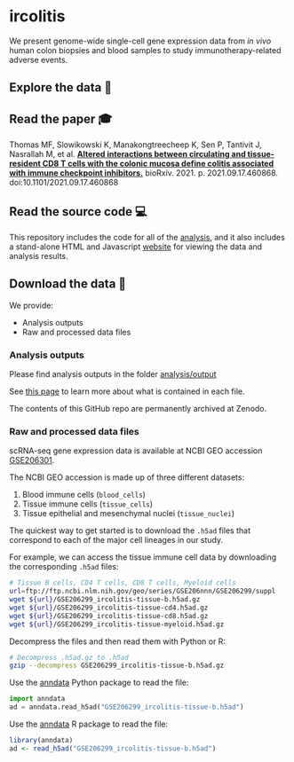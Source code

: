# ircolitis

We present genome-wide single-cell gene expression data from <i>in vivo</i>
human colon biopsies and blood samples to study immunotherapy-related adverse
events.


## Explore the data :microscope: 



## Read the paper :mortar_board: 

Thomas MF, Slowikowski K, Manakongtreecheep K, Sen P, Tantivit J, Nasrallah M,
et al. <b><a rel="noopener" target="#"
href="https://doi.org/10.1101/2021.09.17.460868">Altered interactions between
circulating and tissue-resident CD8 T cells with the colonic mucosa define
colitis associated with immune checkpoint inhibitors.</a></b> bioRxiv. 2021. p.
2021.09.17.460868. doi:10.1101/2021.09.17.460868


## Read the source code &#x1F4BB;

This repository includes the code for all of the [analysis], and it also
includes a stand-alone HTML and Javascript [website] for viewing the data and
analysis results.

[analysis]: https://github.com/villani-lab/ircolitis/tree/master/analysis
[website]: https://github.com/villani-lab/ircolitis/tree/master/website


## Download the data &#x1F4BE;

We provide:

- Analysis outputs
- Raw and processed data files


### Analysis outputs

Please find analysis outputs in the folder [analysis/output](analysis/output)

See [this page](https://villani.mgh.harvard.edu/ircolitis/tables.html) to learn
more about what is contained in each file.

The contents of this GitHub repo are permanently archived at Zenodo.


### Raw and processed data files

scRNA-seq gene expression data is available at NCBI GEO accession [GSE206301].

[GSE206301]: https://www.ncbi.nlm.nih.gov/geo/query/acc.cgi?acc=GSE206301

The NCBI GEO accession is made up of three different datasets:

1. Blood immune cells (`blood_cells`)
2. Tissue immune cells (`tissue_cells`)
3. Tissue epithelial and mesenchymal nuclei (`tissue_nuclei`)

The quickest way to get started is to download the `.h5ad` files that
correspond to each of the major cell lineages in our study.

For example, we can access the tissue immune cell data by downloading the
corresponding `.h5ad` files:

```bash
# Tissue B cells, CD4 T cells, CD8 T cells, Myeloid cells
url=ftp://ftp.ncbi.nlm.nih.gov/geo/series/GSE206nnn/GSE206299/suppl
wget ${url}/GSE206299_ircolitis-tissue-b.h5ad.gz
wget ${url}/GSE206299_ircolitis-tissue-cd4.h5ad.gz
wget ${url}/GSE206299_ircolitis-tissue-cd8.h5ad.gz
wget ${url}/GSE206299_ircolitis-tissue-myeloid.h5ad.gz
```

Decompress the files and then read them with Python or R:

```bash
# Decompress .h5ad.gz to .h5ad
gzip --decompress GSE206299_ircolitis-tissue-b.h5ad.gz
```

Use the [anndata](https://pypi.org/project/anndata/) Python package to read the file:

```Python
import anndata
ad = anndata.read_h5ad("GSE206299_ircolitis-tissue-b.h5ad")
```

Use the [anndata](https://CRAN.R-project.org/package=anndata ) R package to read the file:

```R
library(anndata)
ad <- read_h5ad("GSE206299_ircolitis-tissue-b.h5ad")
```

